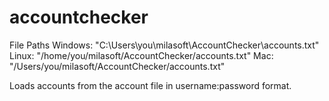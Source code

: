 # accountchecker

File Paths
Windows: "C:\Users\you\milasoft\AccountChecker\accounts.txt"
Linux:   "/home/you/milasoft/AccountChecker/accounts.txt"
Mac:	 "/Users/you/milasoft/AccountChecker/accounts.txt"

Loads accounts from the account file in username:password format.

